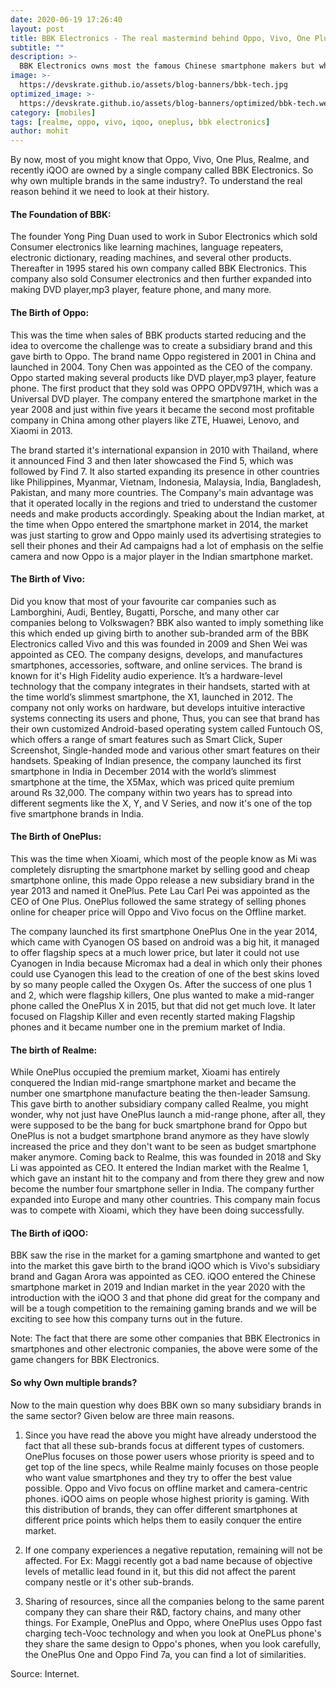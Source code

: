 ```yaml
---
date: 2020-06-19 17:26:40
layout: post
title: BBK Electronics - The real mastermind behind Oppo, Vivo, One Plus, Realme and iQOO
subtitle: ""
description: >-
  BBK Electronics owns most the famous Chinese smartphone makers but why?
image: >-
  https://devskrate.github.io/assets/blog-banners/bbk-tech.jpg
optimized_image: >-
  https://devskrate.github.io/assets/blog-banners/optimized/bbk-tech.webp
category: [mobiles]
tags: [realme, oppo, vivo, iqoo, oneplus, bbk electronics]
author: mohit
---
```


By now, most of you might know that Oppo, Vivo, One Plus, Realme, and recently iQOO are owned by a single company called BBK Electronics. So why own multiple brands in the same industry?. To understand the real reason behind it we need to look at their history.

#### The Foundation of BBK:

The founder Yong Ping Duan used to work in Subor Electronics which sold Consumer electronics like learning machines, language repeaters, electronic dictionary, reading machines, and several other products. Thereafter in 1995 stared his own company called BBK Electronics. This company also sold Consumer electronics and then further expanded into making DVD player,mp3 player, feature phone, and many more.
#### The Birth of Oppo:

This was the time when sales of BBK products started reducing and the idea to overcome the challenge was to create a subsidiary brand and this gave birth to Oppo. The brand name Oppo registered in 2001 in China and launched in 2004. Tony Chen was appointed as the CEO of the company. Oppo started making several products like DVD player,mp3 player, feature phone. The first product that they sold was OPPO OPDV971H, which was a Universal DVD player. The company entered the smartphone market in the year 2008 and just within five years it became the second most profitable company in China among other players like ZTE, Huawei, Lenovo, and Xiaomi in 2013.

The brand started it's international expansion in 2010 with Thailand, where it announced Find 3 and then later showcased the Find 5, which was followed by Find 7. It also started expanding its presence in other countries like Philippines, Myanmar, Vietnam, Indonesia, Malaysia, India, Bangladesh, Pakistan, and many more countries. The Company's main advantage was that it operated locally in the regions and tried to understand the customer needs and make products accordingly. Speaking about the Indian market, at the time when Oppo entered the smartphone market in 2014, the market was just starting to grow and Oppo mainly used its advertising strategies to sell their phones and their Ad campaigns had a lot of emphasis on the selfie camera and now Oppo is a major player in the Indian smartphone market.  

#### The Birth of Vivo:

Did you know that most of your favourite car companies such as Lamborghini, Audi, Bentley, Bugatti, Porsche, and many other car companies belong to Volkswagen? BBK also wanted to imply something like this which ended up giving birth to another sub-branded arm of the BBK Electronics called Vivo and this was founded in 2009 and Shen Wei was appointed as CEO. The company designs, develops, and manufactures smartphones, accessories, software, and online services. The brand is known for it's High Fidelity audio experience. It’s a hardware-level technology that the company integrates in their handsets, started with at the time world’s slimmest smartphone, the X1, launched in 2012. The company not only works on hardware, but develops intuitive interactive systems connecting its users and phone, Thus, you can see that brand has their own customized Android-based operating system called Funtouch OS, which offers a range of smart features such as Smart Click, Super Screenshot, Single-handed mode and various other smart features on their handsets. Speaking of Indian presence, the company launched its first smartphone in India in December 2014 with the world’s slimmest smartphone at the time, the X5Max, which was priced quite premium around Rs 32,000. The company within two years has to spread into different segments like the X, Y, and V Series, and now it's one of the top five smartphone brands in India.

#### The Birth of OnePlus:

This was the time when Xioami, which most of the people know as Mi was completely disrupting the smartphone market by selling good and cheap smartphone online, this made Oppo release a new subsidiary brand in the year 2013 and named it OnePlus. Pete Lau Carl Pei was appointed as the CEO of One Plus. OnePlus followed the same strategy of selling phones online for cheaper price will Oppo and Vivo focus on the Offline market.

The company launched its first smartphone OnePlus One in the year 2014, which came with Cyanogen OS based on android was a big hit, it managed to offer flagship specs at a much lower price, but later it could not use Cyanogen in India because Micromax had a deal in which only their phones could use Cyanogen this lead to the creation of one of the best skins loved by so many people called the Oxygen Os. After the success of one plus 1 and 2, which were flagship killers, One plus wanted to make a mid-ranger phone called the OnePlus X in 2015, but that did not get much love. It later focused on Flagship Killer and even recently started making Flagship phones and it became number one in the premium market of India.

#### The birth of Realme:

While OnePlus occupied the premium market, Xioami has entirely conquered the Indian mid-range smartphone market and became the number one smartphone manufacture beating the then-leader Samsung. This gave birth to another subsidiary company called Realme, you might wonder, why not just have OnePlus launch a mid-range phone, after all, they were supposed to be the bang for buck smartphone brand for Oppo but OnePlus is not a budget smartphone brand anymore as they have slowly increased the price and they don't want to be seen as budget smartphone maker anymore. Coming back to Realme, this was founded in 2018 and Sky Li was appointed as CEO. It entered the Indian market with the Realme 1, which gave an instant hit to the company and from there they grew and now become the number four smartphone seller in India. The company further expanded into Europe and many other countries. This company main focus was to compete with Xioami, which they have been doing successfully.

#### The Birth of iQOO:

BBK saw the rise in the market for a gaming smartphone and wanted to get into the market this gave birth to the brand iQOO which is Vivo's subsidiary brand and Gagan Arora was appointed as CEO. iQOO entered the Chinese smartphone market in 2019 and Indian market in the year 2020 with the introduction with the iQOO 3 and that phone did great for the company and will be a tough competition to the remaining gaming brands and we will be exciting to see how this company turns out in the future.

Note: The fact that there are some other companies that BBK Electronics in smartphones and other electronic companies, the above were some of the game changers for BBK Electronics.

#### So why Own multiple brands?

Now to the main question why does BBK own so many subsidiary brands in the same sector? Given below are three main reasons.

1. Since you have read the above you might have already understood the fact that all these sub-brands focus at different types of customers. OnePlus focuses on those power users whose priority is speed and to get top of the line specs, while Realme mainly focuses on those people who want value smartphones and they try to offer the best value possible. Oppo and Vivo focus on offline market and camera-centric phones. iQOO aims on people whose highest priority is gaming. With this distribution of brands, they can offer different smartphones at different price points which helps them to easily conquer the entire market.

2. If one company experiences a negative reputation, remaining will not be affected.
For Ex: Maggi recently got a bad name because of objective levels of metallic lead found in it, but this did not affect the parent company nestle or it's other sub-brands.

3. Sharing of resources, since all the companies belong to the same parent company they can share their R&D, factory chains, and many other things. 
For Example, OnePlus and Oppo, where OnePlus uses Oppo fast charging tech-Vooc technology and when you look at OnePLus phone's they share the same design to Oppo's phones, when you look carefully, the OnePlus One and Oppo Find 7a, you can find a lot of similarities. 

Source: Internet.
